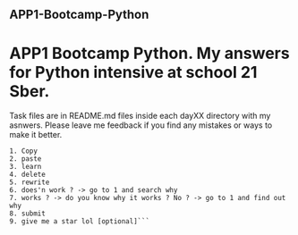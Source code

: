 ## APP1-Bootcamp-Python

# APP1 Bootcamp Python. My answers for Python intensive at school 21 Sber.


Task files are in README.md files inside each dayXX directory with my asnwers.
Please leave me feedback if you find any mistakes or ways to make it better.

```Don't just, copy paste.
1. Copy
2. paste
3. learn
4. delete
5. rewrite
6. does'n work ? -> go to 1 and search why
7. works ? -> do you know why it works ? No ? -> go to 1 and find out why
8. submit
9. give me a star lol [optional]```
